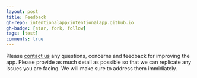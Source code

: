 ```yaml
---
layout: post
title: Feedback
gh-repo: intentionalapp/intentionalapp.github.io
gh-badge: [star, fork, follow]
tags: [test]
comments: true
---
```


Please [contact us](mailto:noelhavoc@pm.me) any questions, concerns and feedback for improving the app. Please provide as much detail as possible so that we can replicate any issues you are facing. We will make sure to address them immidiately.
